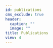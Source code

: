 ```yaml
---
id: publications
cms_exclude: true
header:
  caption: ""
  image: ""
title: Publications
view: 4
---
```


